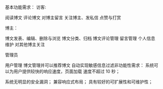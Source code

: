 
基本功能需求：
访客:

阅读博文
评论博文
对博主留言
关注博主、发私信
点赞与打赏

博主：

博文发表、编辑、删除与浏览
博文分类、归档
博文评论管理
留言管理
个人信息维护
对其他博主关注


管理员

用户管理
博文管理并可以推荐博文
自动实现敏感信息过滤非功能性需求：
系统可以为用户提供较快的响应速度，页面加载
速度不超过 10 秒；


系统无明显的安全漏洞；
兼容响应式布局；
具有较好的可扩展性和可维护性；
